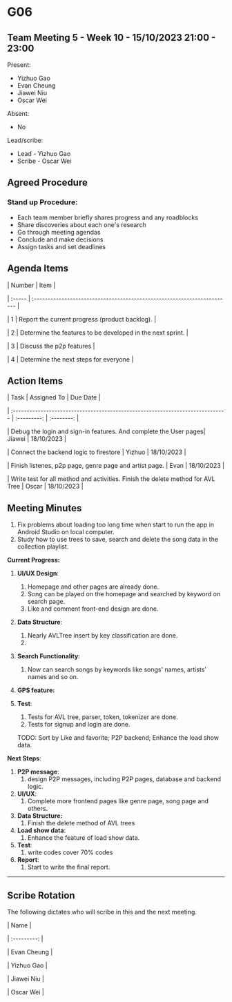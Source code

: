 # G06

## Team Meeting 5 - Week 10 - 15/10/2023 21:00 - 23:00

Present:

- Yizhuo Gao
- Evan Cheung
- Jiawei Niu
- Oscar Wei

Absent:

- No

Lead/scribe:

- Lead - Yizhuo Gao
- Scribe - Oscar Wei

## Agreed Procedure

### Stand up Procedure:

- Each team member briefly shares progress and any roadblocks
- Share discoveries about each one's research
- Go through meeting agendas
- Conclude and make decisions
- Assign tasks and set deadlines

## Agenda Items

| Number | Item |

| :----- | :----------------------------------------------------------------------- |

| 1 | Report the current progress (product backlog). |

| 2 | Determine the features to be developed in the next sprint. |

| 3 | Discuss the p2p features |

| 4 | Determine the next steps for everyone |

## Action Items

| Task | Assigned To | Due Date |

| :----------------------------------------------------------------------------- | :---------: | :--------: |

| Debug the login and sign-in features. And complete the User pages| Jiawei | 18/10/2023 |

| Connect the backend logic to firestore | Yizhuo | 18/10/2023 |

| Finish listenes, p2p page, genre page and artist page. | Evan | 18/10/2023 |

| Write test for all method and activities. Finish the delete method for AVL Tree  | Oscar | 18/10/2023 |

## Meeting Minutes

1. Fix problems about loading too long time when start to run the app in Android Studio on local computer.
2. Study how to use trees to save, search and delete the song data in the collection playlist.

**Current Progress:**

1. **UI/UX Design**:

   1. Homepage and other pages are already done.
   2. Song can be played on the homepage and searched by keyword on search page.
   3. Like and comment front-end design are done.
2. **Data Structure**:

   1. Nearly AVLTree insert by key classification are done.
   2. 
3. **Search Functionality**:

   1. Now can search songs by keywords like songs' names, artists' names and so on.
4. **GPS feature:**
5. **Test**:

   1. Tests for AVL tree, parser, token, tokenizer are done.
   2. Tests for signup and login are done.

   TODO: Sort by Like and favorite; P2P backend; Enhance the load show data.

**Next Steps**:

1. **P2P message**:
   1. design P2P messages, including P2P pages, database and backend logic.
2. **UI/UX**:
   1. Complete more frontend pages like genre page, song page and others.
3. **Data Structure:**
   1. Finish the delete method of AVL trees
4. **Load show data**:
   1. Enhance the feature of load show data.
5. **Test**:
   1. write codes cover 70% codes
6. **Report**:
   1. Start to write the final report.


---

## Scribe Rotation

The following dictates who will scribe in this and the next meeting.

| Name |

| :---------: |

| Evan Cheung |

| Yizhuo Gao |

| Jiawei Niu |

| Oscar Wei |
